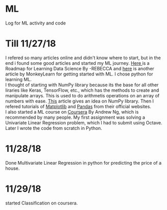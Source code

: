 # ML
Log for ML activity and code
# Till 11/27/18
  I refered so many articles online and didn't know where to start, but in the end i found some good articles and started my ML journey.
<a href="https://medium.com/vickdata/programming-skills-a-complete-roadmap-for-learning-data-science-part-1-7913b289751b">Here </a>is a Roadmap for Learning Data Science By -REBECCA and <a href="https://monkeylearn.com/blog/getting-started-with-python-machine-learning/">here</a> is another article by MonkeyLearn for getting started with ML. I chose python for learning ML.
<br>
  I thought of starting with NumPy library because its the base for all other liraries like Keras, TensorFlow, etc., which has the methods to create and manipulate arrays. This is used to do arithmetis operations on an array of numbers with ease. <a href="https://stackabuse.com/numpy-tutorial-a-simple-example-based-guide/">This</a> article gives an idea on NumPy library. Then I refered tutorials of <a href="">Matplotlib</a> and <a href="">Pandas</a> from their official websites.
  <br>I also started a ML course on <a href="https://www.coursera.org/learn/machine-learning">Coursera</a> By Andrew Ng, which is recommended by many people. My first assignment was solving a Univariate Linear Regression problem, which I had to submit using Octave. Later I wrote the code from scratch in Python.

# 11/28/18
Done Multivariate Linear Regression in python for predicting the price of a house.

# 11/29/18
started Classification on coursera.
